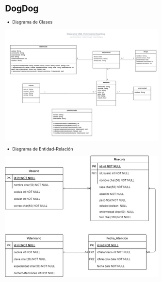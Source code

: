 # DogDog

- Diagrama de Clases

![Diagrama UML](images/UML.jpg)

- Diagrama de Entidad-Relación

![Diagrama Entidad-Relación](images/entities.jpg)
